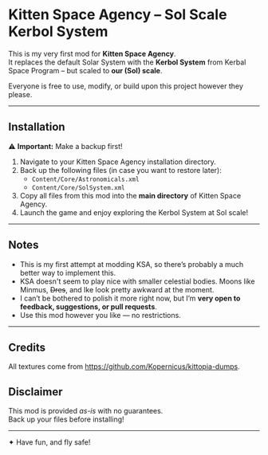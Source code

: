 # Kitten Space Agency – Sol Scale Kerbol System

This is my very first mod for **Kitten Space Agency**.  
It replaces the default Solar System with the **Kerbol System** from Kerbal Space Program – but scaled to **our (Sol) scale**.  

Everyone is free to use, modify, or build upon this project however they please.

---

## Installation

⚠️ **Important:** Make a backup first!

1. Navigate to your Kitten Space Agency installation directory.
2. Back up the following files (in case you want to restore later):
   - `Content/Core/Astronomicals.xml`
   - `Content/Core/SolSystem.xml`
3. Copy all files from this mod into the **main directory** of Kitten Space Agency.
4. Launch the game and enjoy exploring the Kerbol System at Sol scale!

---

## Notes

- This is my first attempt at modding KSA, so there’s probably a much better way to implement this.
- KSA doesn't seem to play nice with smaller celestial bodies. Moons like Minmus, ~~Dres~~, and Ike look pretty awkward at the moment.
- I can’t be bothered to polish it more right now, but I’m **very open to feedback, suggestions, or pull requests**.  
- Use this mod however you like — no restrictions.  

---

## Credits

All textures come from https://github.com/Kopernicus/kittopia-dumps.

## Disclaimer

This mod is provided *as-is* with no guarantees.  
Back up your files before installing!  

---

✦ Have fun, and fly safe!
